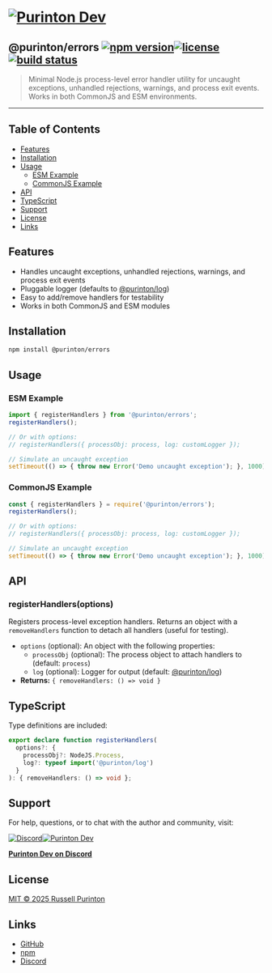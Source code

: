 # [![Purinton Dev](https://purinton.us/logos/brand.png)](https://discord.gg/QSBxQnX7PF)

## @purinton/errors [![npm version](https://img.shields.io/npm/v/@purinton/errors.svg)](https://www.npmjs.com/package/@purinton/errors)[![license](https://img.shields.io/github/license/purinton/errors.svg)](LICENSE)[![build status](https://github.com/purinton/errors/actions/workflows/nodejs.yml/badge.svg)](https://github.com/purinton/errors/actions)

> Minimal Node.js process-level error handler utility for uncaught exceptions, unhandled rejections, warnings, and process exit events. Works in both CommonJS and ESM environments.

---

## Table of Contents

- [Features](#features)
- [Installation](#installation)
- [Usage](#usage)
  - [ESM Example](#esm-example)
  - [CommonJS Example](#commonjs-example)
- [API](#api)
- [TypeScript](#typescript)
- [Support](#support)
- [License](#license)
- [Links](#links)

## Features

- Handles uncaught exceptions, unhandled rejections, warnings, and process exit events
- Pluggable logger (defaults to [@purinton/log](https://www.npmjs.com/package/@purinton/log))
- Easy to add/remove handlers for testability
- Works in both CommonJS and ESM modules

## Installation

```bash
npm install @purinton/errors
```

## Usage

### ESM Example

```js
import { registerHandlers } from '@purinton/errors';
registerHandlers();

// Or with options:
// registerHandlers({ processObj: process, log: customLogger });

// Simulate an uncaught exception
setTimeout(() => { throw new Error('Demo uncaught exception'); }, 1000);
```

### CommonJS Example

```js
const { registerHandlers } = require('@purinton/errors');
registerHandlers();

// Or with options:
// registerHandlers({ processObj: process, log: customLogger });

// Simulate an uncaught exception
setTimeout(() => { throw new Error('Demo uncaught exception'); }, 1000);
```

## API

### registerHandlers(options)

Registers process-level exception handlers. Returns an object with a `removeHandlers` function to detach all handlers (useful for testing).

- `options` (optional): An object with the following properties:
  - `processObj` (optional): The process object to attach handlers to (default: `process`)
  - `log` (optional): Logger for output (default: [@purinton/log](https://www.npmjs.com/package/@purinton/log))
- **Returns:** `{ removeHandlers: () => void }`

## TypeScript

Type definitions are included:

```ts
export declare function registerHandlers(
  options?: {
    processObj?: NodeJS.Process,
    log?: typeof import('@purinton/log')
  }
): { removeHandlers: () => void };
```

## Support

For help, questions, or to chat with the author and community, visit:

[![Discord](https://purinton.us/logos/discord_96.png)](https://discord.gg/QSBxQnX7PF)[![Purinton Dev](https://purinton.us/logos/purinton_96.png)](https://discord.gg/QSBxQnX7PF)

**[Purinton Dev on Discord](https://discord.gg/QSBxQnX7PF)**

## License

[MIT © 2025 Russell Purinton](LICENSE)

## Links

- [GitHub](https://github.com/purinton/errors)
- [npm](https://www.npmjs.com/package/@purinton/errors)
- [Discord](https://discord.gg/QSBxQnX7PF)

